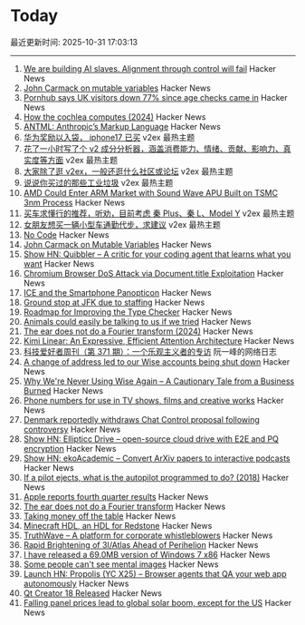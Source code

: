 # Today

最近更新时间: 2025-10-31 17:03:13

--- 
1. [We are building AI slaves. Alignment through control will fail](https://utopai.substack.com/p/autopoietic-mutualism) Hacker News
2. [John Carmack on mutable variables](https://twitter.com/id_aa_carmack/status/1983593511703474196) Hacker News
3. [Pornhub says UK visitors down 77% since age checks came in](https://www.bbc.com/news/articles/cgkz3m3re1zo) Hacker News
4. [How the cochlea computes (2024)](https://www.dissonances.blog/p/the-ear-does-not-do-a-fourier-transform) Hacker News
5. [ANTML: Anthropic’s Markup Language](https://karashiiro.leaflet.pub/3m4gf7geefs2l) Hacker News
6. [华为奖励以入袋， iphone17 已买](https://www.v2ex.com/t/1169592) v2ex 最热主题
7. [花了一小时写了个 v2 成分分析器，涵盖消费能力、情绪、贡献、影响力、真实度等方面](https://www.v2ex.com/t/1169590) v2ex 最热主题
8. [大家除了逛 v2ex，一般还逛什么社区或论坛](https://www.v2ex.com/t/1169584) v2ex 最热主题
9. [说说你买过的那些工业垃圾](https://www.v2ex.com/t/1169574) v2ex 最热主题
10. [AMD Could Enter ARM Market with Sound Wave APU Built on TSMC 3nm Process](https://www.guru3d.com/story/amd-enters-arm-market-with-sound-wave-apu-built-on-tsmc-3nm-process/) Hacker News
11. [买车求懂行的推荐，听劝，目前考虑 秦 Plus、秦 L、Model Y](https://www.v2ex.com/t/1169581) v2ex 最热主题
12. [女朋友想买一辆小型车通勤代步，求建议](https://www.v2ex.com/t/1169573) v2ex 最热主题
13. [No Code](https://github.com/lemonyte/no-code) Hacker News
14. [John Carmack on Mutable Variables](https://twitter.com/id_aa_carmack/status/1983593511703474196) Hacker News
15. [Show HN: Quibbler – A critic for your coding agent that learns what you want](https://github.com/fulcrumresearch/quibbler) Hacker News
16. [Chromium Browser DoS Attack via Document.title Exploitation](https://github.com/jofpin/brash) Hacker News
17. [ICE and the Smartphone Panopticon](https://www.newyorker.com/culture/infinite-scroll/ice-and-the-smartphone-panopticon) Hacker News
18. [Ground stop at JFK due to staffing](https://www.fly.faa.gov/adv/adv_otherdis?advn=13&adv_date=10312025&facId=JFK&title=ATCSCC%20ADVZY%20013%20JFK/ZNY%2010/31/2025%20CDM%20GROUND%20STOP&titleDate=10/31/2025) Hacker News
19. [Roadmap for Improving the Type Checker](https://forums.swift.org/t/roadmap-for-improving-the-type-checker/82952) Hacker News
20. [Animals could easily be talking to us if we tried](https://evanverma.com/animals-could-easily-be-talking-to-us-if-we-tried) Hacker News
21. [The ear does not do a Fourier transform (2024)](https://www.dissonances.blog/p/the-ear-does-not-do-a-fourier-transform) Hacker News
22. [Kimi Linear: An Expressive, Efficient Attention Architecture](https://github.com/MoonshotAI/Kimi-Linear) Hacker News
23. [科技爱好者周刊（第 371 期）：一个乐观主义者的专访](http://www.ruanyifeng.com/blog/2025/10/weekly-issue-371.html) 阮一峰的网络日志
24. [A change of address led to our Wise accounts being shut down](https://shaun.nz/why-were-never-using-wise-again-a-cautionary-tale-from-a-business-burned/) Hacker News
25. [Why We're Never Using Wise Again – A Cautionary Tale from a Business Burned](https://shaun.nz/why-were-never-using-wise-again-a-cautionary-tale-from-a-business-burned/) Hacker News
26. [Phone numbers for use in TV shows, films and creative works](https://www.acma.gov.au/phone-numbers-use-tv-shows-films-and-creative-works) Hacker News
27. [Denmark reportedly withdraws Chat Control proposal following controversy](https://therecord.media/demark-reportedly-withdraws-chat-control-proposal) Hacker News
28. [Show HN: Ellipticc Drive – open-source cloud drive with E2E and PQ encryption](https://ellipticc.com) Hacker News
29. [Show HN: ekoAcademic – Convert ArXiv papers to interactive podcasts](https://www.wadamczyk.io/projects/ekoacademic/index.html) Hacker News
30. [If a pilot ejects, what is the autopilot programmed to do? (2018)](https://aviation.stackexchange.com/questions/52862/if-a-pilot-ejects-what-is-the-autopilot-programmed-to-do) Hacker News
31. [Apple reports fourth quarter results](https://www.apple.com/newsroom/2025/10/apple-reports-fourth-quarter-results/) Hacker News
32. [The ear does not do a Fourier transform](https://www.dissonances.blog/p/the-ear-does-not-do-a-fourier-transform) Hacker News
33. [Taking money off the table](https://zachholman.com/posts/money-off-the-table) Hacker News
34. [Minecraft HDL, an HDL for Redstone](https://github.com/itsfrank/MinecraftHDL) Hacker News
35. [TruthWave – A platform for corporate whistleblowers](https://www.truthwave.com) Hacker News
36. [Rapid Brightening of 3I/Atlas Ahead of Perihelion](https://arxiv.org/abs/2510.25035) Hacker News
37. [I have released a 69.0MB version of Windows 7 x86](https://twitter.com/XenoPanther/status/1983477707968291075) Hacker News
38. [Some people can't see mental images](https://www.newyorker.com/magazine/2025/11/03/some-people-cant-see-mental-images-the-consequences-are-profound) Hacker News
39. [Launch HN: Propolis (YC X25) – Browser agents that QA your web app autonomously](https://app.propolis.tech/#/launch) Hacker News
40. [Qt Creator 18 Released](https://www.qt.io/blog/qt-creator-18-released) Hacker News
41. [Falling panel prices lead to global solar boom, except for the US](https://arstechnica.com/science/2025/10/theres-a-global-boom-in-solar-except-in-the-united-states/) Hacker News
